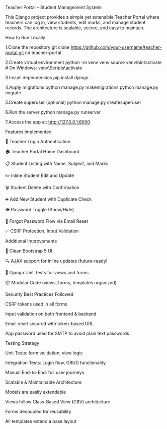 Teacher Portal – Student Management System


This Django project provides a simple yet extensible Teacher Portal where teachers can log in, view students, edit marks, and manage student records. The architecture is scalable, secure, and easy to maintain.



How to Run Locally

1.Clone the repository
git clone https://github.com/your-username/teacher-portal.git
cd teacher-portal

2.Create virtual environment
python -m venv venv
source venv/bin/activate  # On Windows: venv\Scripts\activate

3.Install dependencies
pip install django

4.Apply migrations
python manage.py makemigrations
python manage.py migrate

5.Create superuser (optional)
python manage.py createsuperuser

6.Run the server
python manage.py runserver

7.Access the app at:
http://127.0.0.1:8000


 Features Implemented

🔐 Teacher Login Authentication

🏠 Teacher Portal Home Dashboard

📋 Student Listing with Name, Subject, and Marks

✏️ Inline Student Edit and Update

🗑️ Student Delete with Confirmation

➕ Add New Student with Duplicate Check

👁️ Password Toggle (Show/Hide)

🔐 Forgot Password Flow via Email Reset

✅ CSRF Protection, Input Validation


Additional Improvements

🎨 Clean Bootstrap 5 UI

🔍 AJAX support for inline updates (future-ready)

🧪 Django Unit Tests for views and forms

📦 Modular Code (views, forms, templates organized)


Security Best Practices Followed

CSRF tokens used in all forms

Input validation on both frontend & backend

Email reset secured with token-based URL

App password used for SMTP to avoid plain text passwords


Testing Strategy

Unit Tests: form validation, view logic

Integration Tests: Login flow, CRUD functionality

Manual End-to-End: full user journeys


Scalable & Maintainable Architecture

Models are easily extendable

Views follow Class-Based View (CBV) architecture

Forms decoupled for reusability

All templates extend a base layout
